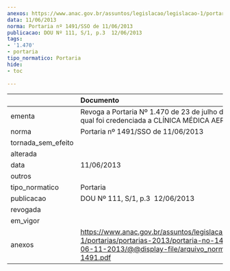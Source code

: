 ```yaml
---
anexos: https://www.anac.gov.br/assuntos/legislacao/legislacao-1/portarias/portarias-2013/portaria-no-1491-sso-de-06-11-2013/@@display-file/arquivo_norma/PA2013-1491.pdf
data: 11/06/2013
norma: Portaria nº 1491/SSO de 11/06/2013
publicacao: DOU Nº 111, S/1, p.3  12/06/2013
tags:
- '1.470'
- portaria
tipo_normatico: Portaria
hide: 
- toc 
 
---
```


|                    | Documento                                                                                                                                                         |
|:-------------------|:------------------------------------------------------------------------------------------------------------------------------------------------------------------|
| ementa             | Revoga a Portaria Nº 1.470 de 23 de julho de 2012, pela qual foi credenciada a CLÍNICA MÉDICA AEROPORTO.                                                          |
| norma              | Portaria nº 1491/SSO de 11/06/2013                                                                                                                                |
| tornada_sem_efeito |                                                                                                                                                                   |
| alterada           |                                                                                                                                                                   |
| data               | 11/06/2013                                                                                                                                                        |
| outros             |                                                                                                                                                                   |
| tipo_normatico     | Portaria                                                                                                                                                          |
| publicacao         | DOU Nº 111, S/1, p.3  12/06/2013                                                                                                                                  |
| revogada           |                                                                                                                                                                   |
| em_vigor           |                                                                                                                                                                   |
| anexos             | https://www.anac.gov.br/assuntos/legislacao/legislacao-1/portarias/portarias-2013/portaria-no-1491-sso-de-06-11-2013/@@display-file/arquivo_norma/PA2013-1491.pdf |